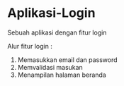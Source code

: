 # Aplikasi-Login
Sebuah aplikasi dengan fitur login

Alur fitur login :
1. Memasukkan email dan password
2. Memvalidasi masukan
3. Menampilan halaman beranda
